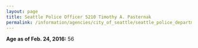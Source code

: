 ```yaml
---
layout: page
title: Seattle Police Officer 5210 Timothy A. Pasternak
permalink: /information/agencies/city_of_seattle/seattle_police_department/copbook/5210/
---
```


**Age as of Feb. 24, 2016:** 56
